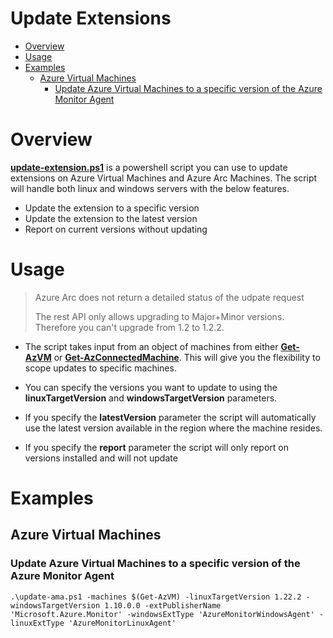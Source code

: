 
# Update Extensions

- [Overview](#overview)
- [Usage](#usage)
- [Examples](#examples)
  * [Azure Virtual Machines](#azure-virtual-machines)
    * [Update Azure Virtual Machines to a specific version of the Azure Monitor Agent](#update-azure-virtual-machines-to-a-specific-version-of-the-azure-monitor-agent)
   
# Overview

[**update-extension.ps1**](https://github.com/seanstark/sentinel-tools/blob/main/agent-management/update-extension.ps1) is a powershell script you can use to update extensions on Azure Virtual Machines and Azure Arc Machines. The script will handle both linux and windows servers with the below features.

- Update the extension to a specific version
- Update the extension to the latest version
- Report on current versions without updating

# Usage

 > Azure Arc does not return a detailed status of the udpate request
 > 
 > The rest API only allows upgrading to Major+Minor versions. Therefore you can't upgrade from 1.2 to 1.2.2. 

- The script takes input from an object of machines from either [**Get-AzVM**](https://learn.microsoft.com/powershell/module/az.compute/get-azvm?view) or [**Get-AzConnectedMachine**](https://learn.microsoft.com/powershell/module/az.connectedmachine/get-azconnectedmachine). This will give you the flexibility to scope updates to specific machines. 

- You can specify the versions you want to update to using the **linuxTargetVersion** and **windowsTargetVersion** parameters.
  
- If you specify the **latestVersion** parameter the script will automatically use the latest version available in the region where the machine resides. 

- If you specify the **report** parameter the script will only report on versions installed and will not update

# Examples

## Azure Virtual Machines

### Update Azure Virtual Machines to a specific version of the Azure Monitor Agent
```
.\update-ama.ps1 -machines $(Get-AzVM) -linuxTargetVersion 1.22.2 -windowsTargetVersion 1.10.0.0 -extPublisherName 'Microsoft.Azure.Monitor' -windowsExtType 'AzureMonitorWindowsAgent' -linuxExtType 'AzureMonitorLinuxAgent'
```
